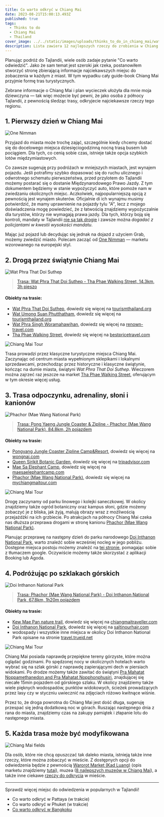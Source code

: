 ```yaml
---
title: Co warto odkryć w Chiang Mai
date: 2023-08-21T15:00:13.493Z
published: true
tags:
  - Thinks to do
  - Chiang Mai
  - Thailand
cover_image: ../../static/images/uploads/thinks_to_do_in_chiang_mai/wat-phra-singh-woramahawihan-entrance.jpeg
description: Lista zawiera 12 najlepszych rzeczy do zrobienia w Chiang Mai, od klasycznych atrakcji turystycznych do modnych miejsc, które mogą pomóc w zaplanowaniu idealnej podróży...
---
```


Planując podróż do Tajlandii, wiele osób zadaje pytanie "Co warto odwiedzić". Jako że sam temat jest szeroki jak rzeka, postanowiłem stworzyć stronę zbierającą informacje najciekawszych miejsc do zobaczenia w każdym z miast. W tym wypadku cały guide-book Chiang Mai przyjmie formę tras turystycznych. 

Zebrane informacje o Chiang Mai i plan wycieczek ułożyła dla mnie moja dziewczyna — tak więc możecie być pewni, że jako osoba z północy Tajlandii, z pewnością śledząc trasy, odkryjecie najciekawsze rzeczy tego regionu. 

## 1. Pierwszy dzień w Chiang Mai
![One Nimman](../../static/images/uploads/thinks_to_do_in_chiang_mai/one-nimman.jpeg "One Nimman")

Przyjazd do miasta może trochę zająć, szczególnie kiedy chcemy dostać się do docelowego miejsca dziesięciogodzinną nocną trasą busem lub pociągiem. Dla tych, co cenią sobie czas, istnieje także opcja szybkich lotów międzymiastowych. 

Co zawsze sugeruję przy podróżach w mniejszych miastach, jest wynajem pojazdu. Jeśli potrafimy szybko dopasować się do ruchu ulicznego i odwrotnego schematu pierwszeństwa, przed przylotem do Tajlandii możemy postarać się o dostanie Międzynarodowego Prawo Jazdy. Z tym dokumentem będziemy w stanie wypożyczyć auto, które pomoże nam w zwiedzaniu okolicznych miejsc. Aczkolwiek, najpopularniejszą opcją z pewnością jest wynajem skuterów. Oficjalnie di ich wynajmu musimy potwierdzić, że mamy uprawnienie na pojazdy tylu _"A"_, lecz z mojego doświadczenia mogę powiedzieć, że z łatwością znajdziemy wypożyczalnie dla turystów, którzy nie wymagają prawa jazdy. Dla tych, którzy boją się kontroli, mandaty w Tajlandii [nie są tak drogie](https://www.phuket-motorbike-rental.com/the-penalties-for-traffic-offenses-in-thailand/) i zawsze można _dogadać z policjantami w kwestii wysokości mandatu_.

Mając już pojazd lub decydując się jednak na dojazd z użyciem Grab, możemy zwiedzić miasto. Polecam zacząć od [One Nimman](https://goo.gl/maps/SWcU294FTE2hC9tH8) — marketu wzorowanego na europejski styl.

## 2. Drogą przez świątynie Chiang Mai
![Wat Phra That Doi Suthep](../../static/images/uploads/thinks_to_do_in_chiang_mai/wat-phra-singh-woramahawihan.jpeg "Wat Phra That Doi Suthep")

> [Trasa: Wat Phra That Doi Suthep - Tha Phae Walking Street, 14.3km, 3h pieszo](https://goo.gl/maps/ogLepP3F4oxFrhFm6)

#### Obiekty na trasie:
- [Wat Phra That Doi Suthep](https://goo.gl/maps/sUq7BVAbLaqLDU7u8), dowiedz się więcej na [tourismthailand.org](https://www.tourismthailand.org/Attraction/wat-phra-that-doi-suthep)
- [Wat Umong Suan Phutthatham](https://goo.gl/maps/CU6kBa5VuQ5R4W3i9), dowiedz się więcej na [tourismthailand.org](https://www.tourismthailand.org/Attraction/wat-umong)
- [Wat Phra Singh Woramahawihan](https://goo.gl/maps/k5TJdKrqvrXJTq7dA), dowiedz się więcej na [renown-travel.com](https://www.renown-travel.com/temples/wat-phra-singh.html)
- [Tha Phae Walking Street](https://goo.gl/maps/G7bEY75HtFsAY6Sy5), dowiedz się więcej na [bestpricetravel.com](https://www.bestpricetravel.com/travel-guide/thapae-walking-street.html)

![Chiang Mai Tour](../../static/images/uploads/thinks_to_do_in_chiang_mai/tour-day-1.jpg "Chiang Mai Tour")

Trasa prowadzi przez klasyczne turystyczne miejsca Chiang Mai. Zaczynając od centrum miasta wypełnionym sklepikami i lokalnymi sprzedawcami, przechodząc przez historyczne i klasyczne świątynie, kończąc na dumie miasta, świątyni _Wat Phra That Doi Suthep_. Wieczorem można zajrzeć raz jeszcze na market [Tha Phae Walking Street](https://goo.gl/maps/G7bEY75HtFsAY6Sy5), oferującym w tym okresie więcej usług.

## 3. Trasa odpoczynku, adrenaliny, słoni i kanionów
![Phachor (Mae Wang National Park)](../../static/images/uploads/thinks_to_do_in_chiang_mai/phachor-mae-wang-national-park.jpeg "Phachor (Mae Wang National Park)")

> [Trasa: Pong Yaeng Jungle Coaster & Zipline - Phachor (Mae Wang National Park), 84.8km, 2h pojazdem](https://goo.gl/maps/zMDUC3GXpCRdbesR6)

#### Obiekty na trasie:
- [Pongyang Jungle Coaster Zipline Camp&Resort](https://goo.gl/maps/XR4TAMSABLcL3YT89), dowiedz się więcej na [wongnai.com](https://www.wongnai.com/attractions/349985bq-pongyang-jungle-coaster-zipline-camp-resort)
- [Queen Sirikit Botanic Garden](https://goo.gl/maps/9779ve9YDvKUkJSa9), dowiedz się więcej na [tripadvisor.com](https://www.tripadvisor.com/Attraction_Review-g1766192-d548427-Reviews-Queen_Sirikit_Botanic_Garden-Mae_Rim.html)
- [Mae Sa Elephant Camp](https://goo.gl/maps/uDPK781S2ZMBJkwWA), dowiedz się więcej na [maesaelephantcamp.com](https://maesaelephantcamp.com/)
- [Phachor (Mae Wang National Park)](https://goo.gl/maps/zoKcxdka6UwtuSZr6), dowiedz się więcej na [mychiangmaitour.com](https://mychiangmaitour.com/pha-choi_or_pha-chor/) 

![Chiang Mai Tour](../../static/images/uploads/thinks_to_do_in_chiang_mai/tour-day-2.jpeg "Chiang Mai Tour")

Drogę zaczynamy od parku linowego i kolejki saneczkowej. W okolicy znajdziemy także ogród botaniczny oraz kampus słoni, gdzie możemy zobaczyć je z bliska, jak żyją, malują obrazy wraz z możliwością przejażdżki na ich grzbiecie. Po atrakcjach na północy Chiang Mai czeka nas dłuższa przeprawa drogami w stronę kanionu [Phachor (Mae Wang National Park)](https://goo.gl/maps/zoKcxdka6UwtuSZr6). 

Planując przeprawę na następny dzień do parku narodowego [Doi Inthanon National Park](https://goo.gl/maps/VoDKZTzAESSfsH2w9), warto znaleźć sobie wcześniej nocleg w jego pobliżu. Dostępne miejsca postoju możemy znaleźć na [tej stronie](https://www.paiduaykan.com/hotel/%E0%B8%97%E0%B8%B5%E0%B9%88%E0%B8%9E%E0%B8%B1%E0%B8%81%E0%B8%94%E0%B8%AD%E0%B8%A2%E0%B8%AD%E0%B8%B4%E0%B8%99%E0%B8%97%E0%B8%99%E0%B8%99%E0%B8%97%E0%B9%8C/), pomagając sobie z tłumaczem google. Oczywiście możemy także skorzystać z aplikacji Booking lub Agoda.

## 4. Podróżując po szklakach górskich
![Doi Inthanon National Park](../../static/images/uploads/thinks_to_do_in_chiang_mai/doi-inthanon-national-park.jpeg "Doi Inthanon National Park")

> [Trasa: Phachor (Mae Wang National Park) - Doi Inthanon National Park, 67.8km, 1h20m pojazdem](https://goo.gl/maps/t8ZMevyX5Jgv8vBV7)

#### Obiekty na trasie:
- [Kew Mae Pan nature trail](https://goo.gl/maps/tuDiPT5MmWzp7Woo8), dowiedz się więcej na [chiangmaitraveller.com](https://www.chiangmaitraveller.com/kew-mae-pan-nature-trail-chiang-mai/)
- [Doi Inthanon National Park](https://goo.gl/maps/VoDKZTzAESSfsH2w9), dowiedz się więcej na [saltinourhair.com](https://www.saltinourhair.com/thailand/doi-inthanon/)
- wodospady i wszystkie inne miejsca w okolicy Doi Inthanon National Park opisane na stronie [travel.trueid.net](https://travel.trueid.net/detail/zRMY0yBLNwvR)

![Chiang Mai Tour](../../static/images/uploads/thinks_to_do_in_chiang_mai/tour-day-3.jpeg "Chiang Mai Tour")

Chiang Mai posiada naprawdę przepiękne tereny górzyste, które można oglądać godzinami. Po spędzonej nocy w okolicznych hotelach warto wybrać się na szlak górski z naprawdę zapierającymi dech w piersiach widokami. Po drodze możemy także zawitać do świątyni [Pra Mahatat Noppamethanedon and Pra Mahatat Nopphonphusiri](https://goo.gl/maps/KJGBRFtYMBnKyzVc9), znajdującej się niecałe 15min pojazdem od górskiego szlaku. W okolicy znajdziemy także wiele pięknych wodospadów, punktów widokowych, ścieżek prowadzących przez lasy czy w styczniu uwiecznić na zdjęciach różowo kwitnące wiśnie. 

Przez to, że droga powrotna do Chiang Mai jest dość długa, sugeruję przespać się jedną dodatkową noc w górach. Ruszając następnego dnia z rana do miasta, znajdziemy czas na zakupy pamiątek i złapanie lotu do następnego miasta.

## 5. Każda trasa może być modyfikowana
![Chiang Mai fields](../../static/images/uploads/thinks_to_do_in_chiang_mai/chiang-mai-fields.jpeg "Chiang Mai fields")

Dla osób, które nie chcą opuszczać tak daleko miasta, istnieją także inne rzeczy, które można zobaczyć w mieście. Z dostępnych opcji do odwiedzenia będzie z pewnością [Warorot Market (Kad Luang)](https://goo.gl/maps/LR7snCmRHR9NZAUY7) (opis marketu znajdziemy [tutaj](https://www.chiangmai-alacarte.com/blog/warorot-market-in-chiang-mai/)), muzea ([8 najlepszych muzeów w Chiang Mai](https://www.tripsavvy.com/best-museums-in-chiang-mai-thailand-5198372)), a także inne ciekawe [rzeczy do odkrycia](https://travel.trueid.net/detail/K2qVnyVo7MO) w mieście.
___


Sprawdź więcej miejsc do odwiedzenia w popularnych w Tajlandii!

- Co warto odkryć w Pattaya (w trakcie)
- Co warto odkryć w Phuket (w trakcie)
- [Co warto odkryć w Bangkoku](/co-warto-odkryc-w-bangkoku)

